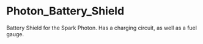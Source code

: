 # Photon_Battery_Shield
Battery Shield for the Spark Photon. Has a charging circuit, as well as a fuel gauge. 
